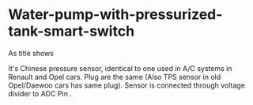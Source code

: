 # Water-pump-with-pressurized-tank-smart-switch
As title shows

It's Chinese pressure sensor, identical to one used in 
A/C systems in Renault and Opel cars. Plug are the same
(Also TPS sensor in old Opel/Daewoo cars has same plug).
Sensor is connected through voltage divider to ADC 
Pin . 
